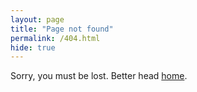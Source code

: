 ```yaml
---
layout: page
title: "Page not found"
permalink: /404.html
hide: true
---
```

Sorry, you must be lost. Better head [home](index.html).

